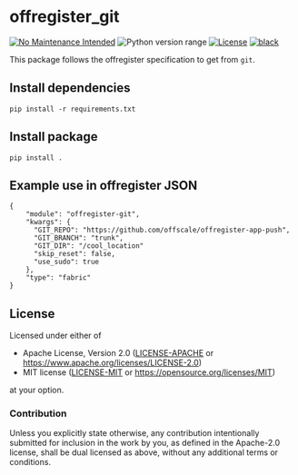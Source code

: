 offregister_git
===============
[![No Maintenance Intended](http://unmaintained.tech/badge.svg)](http://unmaintained.tech)
![Python version range](https://img.shields.io/badge/python-2.7%20|%203.4%20|%203.5%20|%203.6%20|%203.7%20|%203.8-blue.svg)
[![License](https://img.shields.io/badge/license-Apache--2.0%20OR%20MIT-blue.svg)](https://opensource.org/licenses/Apache-2.0)
[![black](https://img.shields.io/badge/code%20style-black-000000.svg)](https://github.com/psf/black)

This package follows the offregister specification to get from `git`.

## Install dependencies

    pip install -r requirements.txt

## Install package

    pip install .

## Example use in offregister JSON

    {
        "module": "offregister-git",
        "kwargs": {
          "GIT_REPO": "https://github.com/offscale/offregister-app-push",
          "GIT_BRANCH": "trunk",
          "GIT_DIR": "/cool_location"
          "skip_reset": false,
          "use_sudo": true
        },
        "type": "fabric"
    }
## License

Licensed under either of

- Apache License, Version 2.0 ([LICENSE-APACHE](LICENSE-APACHE) or <https://www.apache.org/licenses/LICENSE-2.0>)
- MIT license ([LICENSE-MIT](LICENSE-MIT) or <https://opensource.org/licenses/MIT>)

at your option.

### Contribution

Unless you explicitly state otherwise, any contribution intentionally submitted
for inclusion in the work by you, as defined in the Apache-2.0 license, shall be
dual licensed as above, without any additional terms or conditions.
